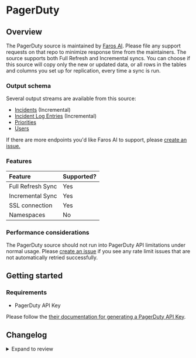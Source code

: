 # PagerDuty

## Overview

The PagerDuty source is maintained by [Faros
AI](https://github.com/faros-ai/airbyte-connectors/tree/main/sources/pagerduty-source).
Please file any support requests on that repo to minimize response time from the
maintainers. The source supports both Full Refresh and Incremental syncs. You
can choose if this source will copy only the new or updated data, or all rows in
the tables and columns you set up for replication, every time a sync is run.

### Output schema

Several output streams are available from this source:

- [Incidents](https://developer.pagerduty.com/api-reference/b3A6Mjc0ODEzOA-list-incidents) \(Incremental\)
- [Incident Log Entries](https://developer.pagerduty.com/api-reference/b3A6Mjc0ODE1NA-list-log-entries) \(Incremental\)
- [Priorities](https://developer.pagerduty.com/api-reference/b3A6Mjc0ODE2NA-list-priorities)
- [Users](https://developer.pagerduty.com/api-reference/b3A6Mjc0ODIzMw-list-users)

If there are more endpoints you'd like Faros AI to support, please [create an
issue.](https://github.com/faros-ai/airbyte-connectors/issues/new)

### Features

| Feature           | Supported? |
| :---------------- | :--------- |
| Full Refresh Sync | Yes        |
| Incremental Sync  | Yes        |
| SSL connection    | Yes        |
| Namespaces        | No         |

### Performance considerations

The PagerDuty source should not run into PagerDuty API limitations under normal
usage. Please [create an
issue](https://github.com/faros-ai/airbyte-connectors/issues/new) if you see any
rate limit issues that are not automatically retried successfully.

## Getting started

### Requirements

- PagerDuty API Key

Please follow the [their documentation for generating a PagerDuty API
Key](https://support.pagerduty.com/docs/generating-api-keys#section-generating-a-general-access-rest-api-key).

## Changelog

<details>
  <summary>Expand to review</summary>

| Version | Date       | Pull Request                                                   | Subject                              |
| :------ | :--------- | :------------------------------------------------------------- | :----------------------------------- |
| 0.3.23 | 2025-10-14 | [67782](https://github.com/airbytehq/airbyte/pull/67782) | Update dependencies |
| 0.3.22 | 2025-10-07 | [67345](https://github.com/airbytehq/airbyte/pull/67345) | Update dependencies |
| 0.3.21 | 2025-09-30 | [66395](https://github.com/airbytehq/airbyte/pull/66395) | Update dependencies |
| 0.3.20 | 2025-09-09 | [65858](https://github.com/airbytehq/airbyte/pull/65858) | Update dependencies |
| 0.3.19 | 2025-08-23 | [65170](https://github.com/airbytehq/airbyte/pull/65170) | Update dependencies |
| 0.3.18 | 2025-08-09 | [64767](https://github.com/airbytehq/airbyte/pull/64767) | Update dependencies |
| 0.3.17 | 2025-08-02 | [64253](https://github.com/airbytehq/airbyte/pull/64253) | Update dependencies |
| 0.3.16 | 2025-07-26 | [63884](https://github.com/airbytehq/airbyte/pull/63884) | Update dependencies |
| 0.3.15 | 2025-07-19 | [63435](https://github.com/airbytehq/airbyte/pull/63435) | Update dependencies |
| 0.3.14 | 2025-07-12 | [63161](https://github.com/airbytehq/airbyte/pull/63161) | Update dependencies |
| 0.3.13 | 2025-07-05 | [62552](https://github.com/airbytehq/airbyte/pull/62552) | Update dependencies |
| 0.3.12 | 2025-06-28 | [62388](https://github.com/airbytehq/airbyte/pull/62388) | Update dependencies |
| 0.3.11 | 2025-06-21 | [61923](https://github.com/airbytehq/airbyte/pull/61923) | Update dependencies |
| 0.3.10 | 2025-06-14 | [61027](https://github.com/airbytehq/airbyte/pull/61027) | Update dependencies |
| 0.3.9 | 2025-05-24 | [60123](https://github.com/airbytehq/airbyte/pull/60123) | Update dependencies |
| 0.3.8 | 2025-05-03 | [59469](https://github.com/airbytehq/airbyte/pull/59469) | Update dependencies |
| 0.3.7 | 2025-04-27 | [59103](https://github.com/airbytehq/airbyte/pull/59103) | Update dependencies |
| 0.3.6 | 2025-04-19 | [58486](https://github.com/airbytehq/airbyte/pull/58486) | Update dependencies |
| 0.3.5 | 2025-04-12 | [57925](https://github.com/airbytehq/airbyte/pull/57925) | Update dependencies |
| 0.3.4 | 2025-04-05 | [57302](https://github.com/airbytehq/airbyte/pull/57302) | Update dependencies |
| 0.3.3 | 2025-03-29 | [56736](https://github.com/airbytehq/airbyte/pull/56736) | Update dependencies |
| 0.3.2 | 2025-03-22 | [56208](https://github.com/airbytehq/airbyte/pull/56208) | Update dependencies |
| 0.3.1 | 2025-03-08 | [43794](https://github.com/airbytehq/airbyte/pull/43794) | Update dependencies |
| 0.3.0 | 2024-10-06 | [46528](https://github.com/airbytehq/airbyte/pull/46528) | Converting to manifest-only format |
| 0.2.12 | 2024-08-03 | [43061](https://github.com/airbytehq/airbyte/pull/43061) | Update dependencies |
| 0.2.11 | 2024-07-27 | [42713](https://github.com/airbytehq/airbyte/pull/42713) | Update dependencies |
| 0.2.10 | 2024-07-20 | [42267](https://github.com/airbytehq/airbyte/pull/42267) | Update dependencies |
| 0.2.9 | 2024-07-13 | [41725](https://github.com/airbytehq/airbyte/pull/41725) | Update dependencies |
| 0.2.8 | 2024-07-10 | [41501](https://github.com/airbytehq/airbyte/pull/41501) | Update dependencies |
| 0.2.7 | 2024-07-09 | [41240](https://github.com/airbytehq/airbyte/pull/41240) | Update dependencies |
| 0.2.6 | 2024-07-06 | [40803](https://github.com/airbytehq/airbyte/pull/40803) | Update dependencies |
| 0.2.5 | 2024-06-25 | [40303](https://github.com/airbytehq/airbyte/pull/40303) | Update dependencies |
| 0.2.4 | 2024-06-22 | [39985](https://github.com/airbytehq/airbyte/pull/39985) | Update dependencies |
| 0.2.3 | 2024-06-12 | [39115](https://github.com/airbytehq/airbyte/pull/39115) | Make compatible with builder |
| 0.2.2 | 2024-06-06 | [39169](https://github.com/airbytehq/airbyte/pull/39169) | [autopull] Upgrade base image to v1.2.2 |
| 0.2.1 | 2024-05-20 | [38429](https://github.com/airbytehq/airbyte/pull/38429) | [autopull] base image + poetry + up_to_date |
| 0.2.0 | 2023-10-20 | [31160](https://github.com/airbytehq/airbyte/pull/31160) | Migrate to low code |
| 0.1.23  | 2021-11-12 | [125](https://github.com/faros-ai/airbyte-connectors/pull/125) | Add Pagerduty source and destination |

</details>
